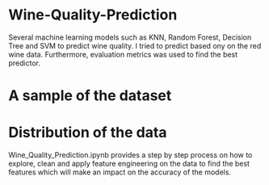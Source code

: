 # Wine-Quality-Prediction
Several machine learning models such as KNN, Random Forest, Decision Tree and SVM to predict wine quality. I tried to predict based ony on the red wine data. Furthermore, evaluation metrics was used to find the best predictor.

# A sample of the dataset


# Distribution of the data

Wine_Quality_Prediction.ipynb provides a step by step process on how to explore, clean and apply feature engineering on the data to find the best features which will make an impact on the accuracy of the models. 

